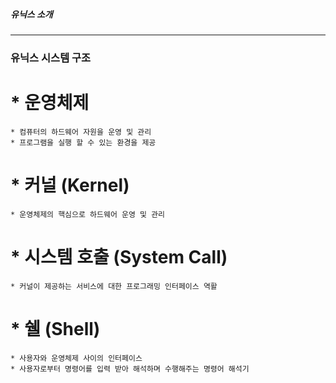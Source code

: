##### 유닉스 소개
---


### 유닉스 시스템 구조


# * 운영체제

    * 컴퓨터의 하드웨어 자원을 운영 및 관리
    * 프로그램을 실행 할 수 있는 환경을 제공


# * 커널 (Kernel)

    * 운영체제의 핵심으로 하드웨어 운영 및 관리


# * 시스템 호출 (System Call)

    * 커널이 제공하는 서비스에 대한 프로그래밍 인터페이스 역활

# * 쉘 (Shell)

    * 사용자와 운영체제 사이의 인터페이스
    * 사용자로부터 명령어를 입력 받아 해석하며 수행해주는 명령어 해석기